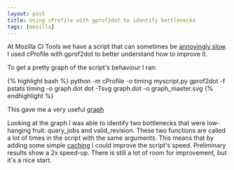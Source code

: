 ```yaml
---
layout: post
title: Using cProfile with gprof2dot to identify bottlenecks
tags: [mozilla]
---
```


At Mozilla CI Tools we have a script that can sometimes be [annoyingly slow](https://github.com/armenzg/mozilla_ci_tools/issues/200). I used cProfile with gprof2dot to better understand how to improve it.

To get a pretty graph of the script's behaviour I ran:

{% highlight bash %}
python -m cProfile -o timing myscript.py
gprof2dot -f pstats timing -o graph.dot
dot -Tsvg graph.dot -o graph_master.svg
{% endhighlight %}

This gave me a very useful [graph](/images/graph_master.svg)

Looking at the graph I was able to identify two bottlenecks that were low-hanging fruit: query_jobs and valid_revision. These two functions are called a lot of times in the script with the same arguments. This means that by adding some simple [caching](https://github.com/armenzg/mozilla_ci_tools/pull/221/files) I could improve the script's speed. Preliminary results show a 2x speed-up. There is still a lot of room for improvement, but it's a nice start.
